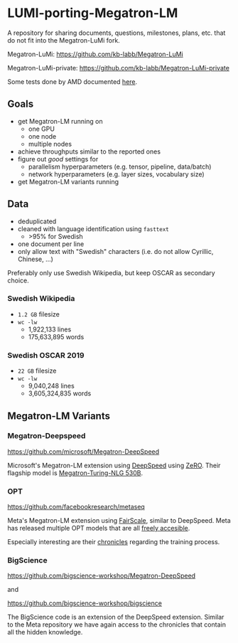 # LUMI-porting-Megatron-LM

A repository for sharing documents, questions, milestones, plans, etc. that do not fit into the Megatron-LuMi fork.

Megatron-LuMi: https://github.com/kb-labb/Megatron-LuMi

Megatron-LuMi-private: https://github.com/kb-labb/Megatron-LuMi-private

Some tests done by AMD documented [here](./from-amd).

## Goals

- get Megatron-LM running on
  - one GPU
  - one node
  - multiple nodes
- achieve throughputs similar to the reported ones
- figure out _good_ settings for
  - parallelism hyperparameters (e.g. tensor, pipeline, data/batch)
  - network hyperparameters (e.g. layer sizes, vocabulary size)
- get Megatron-LM variants running

## Data

- deduplicated
- cleaned with language identification using `fasttext`
  - \>95% for Swedish
- one document per line
- only allow text with "Swedish" characters (i.e. do not allow Cyrillic, Chinese, ...)

Preferably only use Swedish Wikipedia, but keep OSCAR as secondary choice.

### Swedish Wikipedia

- `1.2 GB` filesize
- `wc -lw`
  - 1,922,133 lines
  - 175,633,895 words

### Swedish OSCAR 2019

- `22 GB` filesize
- `wc -lw`
  - 9,040,248 lines
  - 3,605,324,835 words

## Megatron-LM Variants

### Megatron-Deepspeed

https://github.com/microsoft/Megatron-DeepSpeed

Microsoft's Megatron-LM extension using [DeepSpeed](https://www.deepspeed.ai/) using [ZeRO](https://arxiv.org/abs/1910.02054).
Their flagship model is [Megatron-Turing-NLG 530B](https://arxiv.org/abs/2201.11990).

### OPT

https://github.com/facebookresearch/metaseq

Meta's Megatron-LM extension using [FairScale](https://github.com/facebookresearch/fairscale), similar to DeepSpeed.
Meta has released multiple OPT models that are all [freely accesible](https://github.com/facebookresearch/metaseq/tree/main/projects/OPT).

Especially interesting are their [chronicles](https://github.com/facebookresearch/metaseq/tree/main/projects/OPT/chronicles) regarding the training process.

### BigScience

https://github.com/bigscience-workshop/Megatron-DeepSpeed

and

https://github.com/bigscience-workshop/bigscience

The BigScience code is an extension of the DeepSpeed extension.
Similar to the Meta repository we have again access to the chronicles that contain all the hidden knowledge.
